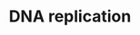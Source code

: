 ---
annotations:
- type: Pathway Ontology
  value: DNA replication pathway
authors:
- MaintBot
- Thomas
- Christine Chichester
- Eweitz
description: 'DNA replication, the basis for biological inheritance, is a fundamental
  process occurring in all living organisms to copy their DNA. This process is "replication"
  in that each strand of the original double-stranded DNA molecule serves as template
  for the reproduction of the complementary strand. Hence, following DNA replication,
  two identical DNA molecules have been produced from a single double-stranded DNA
  molecule. Cellular proofreading and error-checking mechanisms ensure near perfect
  fidelity for DNA replication.  Source: [[wikipedia:DNA_replication|Wikipedia]]'
last-edited: 2021-05-21
organisms:
- Canis familiaris
redirect_from:
- /index.php/Pathway:WP1101
- /instance/WP1101
schema-jsonld:
- '@context': https://schema.org/
  '@id': https://wikipathways.github.io/pathways/WP1101.html
  '@type': Dataset
  creator:
    '@type': Organization
    name: WikiPathways
  description: 'DNA replication, the basis for biological inheritance, is a fundamental
    process occurring in all living organisms to copy their DNA. This process is "replication"
    in that each strand of the original double-stranded DNA molecule serves as template
    for the reproduction of the complementary strand. Hence, following DNA replication,
    two identical DNA molecules have been produced from a single double-stranded DNA
    molecule. Cellular proofreading and error-checking mechanisms ensure near perfect
    fidelity for DNA replication.  Source: [[wikipedia:DNA_replication|Wikipedia]]'
  keywords:
  - UTP
  - DBF4
  - dATP
  - RPA3
  - RFC1
  - RFC3
  - dGTP
  - CDC6
  - RFC5
  - ORC2L
  - ADP
  - RFC4
  - ORC5L
  - RFC2
  - UBA52
  - POLD2
  - MCM2
  - MCM7
  - ORC6L
  - PCNA
  - ATP
  - CTP
  - POLD4
  - PRIM1
  - ORC3L
  - RPA2
  - POLD1
  - POLD3
  - POLA1
  - dUTP
  - ORC4L
  - GMNN
  - MCM6
  - PRIM2
  - MCM3
  - CDT1
  - RPA4
  - CDC45L
  - MCM5
  - POLE
  - UBC
  - POLE2
  - MCM10
  - MCM4
  - GTP
  - CDC7
  - dCTP
  - ORC1L
  - POLA2
  - CDK2
  - RPA1
  license: CC0
  name: DNA replication
seo: CreativeWork
title: DNA replication
wpid: WP1101
---
